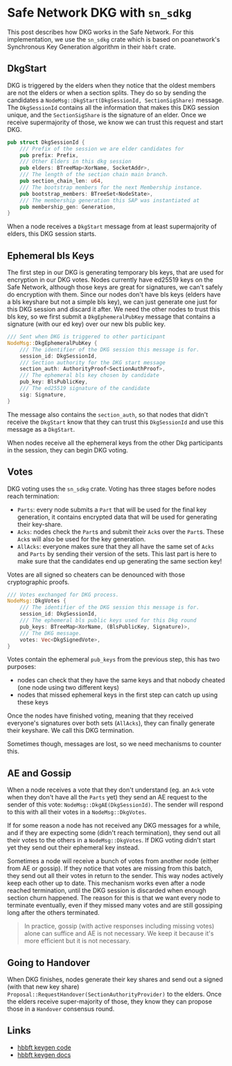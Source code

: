 # Safe Network DKG with `sn_sdkg`

This post describes how DKG works in the Safe Network. For this implementation, we use the `sn_sdkg` crate which is based on poanetwork's Synchronous Key Generation algorithm in their `hbbft` crate.

## DkgStart

DKG is triggered by the elders when they notice that the oldest members are not the elders or when a section splits. They do so by sending the candidates a `NodeMsg::DkgStart(DkgSessionId, SectionSigShare)` message. The `DkgSessionId` contains all the information that makes this DKG session unique, and the `SectionSigShare` is the signature of an elder. Once we receive supermajority of those, we know we can trust this request and start DKG.

```rust
pub struct DkgSessionId {
    /// Prefix of the session we are elder candidates for
    pub prefix: Prefix,
    /// Other Elders in this dkg session
    pub elders: BTreeMap<XorName, SocketAddr>,
    /// The length of the section chain main branch.
    pub section_chain_len: u64,
    /// The bootstrap members for the next Membership instance.
    pub bootstrap_members: BTreeSet<NodeState>,
    /// The membership generation this SAP was instantiated at
    pub membership_gen: Generation,
}
```

When a node receives a `DkgStart` message from at least supermajority of elders, this DKG session starts.

## Ephemeral bls Keys

The first step in our DKG is generating temporary bls keys, that are used for encryption in our DKG votes. Nodes currently have ed25519 keys on the Safe Network, although those keys are great for signatures, we can't safely do encryption with them. Since our nodes don't have bls keys (elders have a bls keyshare but not a simple bls key), we can just generate one just for this DKG session and discard it after. We need the other nodes to trust this bls key, so we first submit a `DkgEphemeralPubKey` message that contains a signature (with our ed key) over our new bls public key.

```rust
/// Sent when DKG is triggered to other participant
NodeMsg::DkgEphemeralPubKey {
    /// The identifier of the DKG session this message is for.
    session_id: DkgSessionId,
    /// Section authority for the DKG start message
    section_auth: AuthorityProof<SectionAuthProof>,
    /// The ephemeral bls key chosen by candidate
    pub_key: BlsPublicKey,
    /// The ed25519 signature of the candidate
    sig: Signature,
}
```

The message also contains the `section_auth`, so that nodes that didn't receive the `DkgStart` know that they can trust this `DkgSessionId` and use this message as a `DkgStart`.

When nodes receive all the ephemeral keys from the other Dkg participants in the session, they can begin DKG voting.

## Votes

DKG voting uses the `sn_sdkg` crate. Voting has three stages before nodes reach termination:
- `Parts`: every node submits a `Part` that will be used for the final key generation, it contains encrypted data that will be used for generating their key-share.
- `Acks`: nodes check the `Part`s and submit their `Ack`s over the `Part`s. These `Ack`s will also be used for the key generation.
- `AllAcks`: everyone makes sure that they all have the same set of `Acks` and `Parts` by sending their version of the sets. This last part is here to make sure that the candidates end up generating the same section key!

Votes are all signed so cheaters can be denounced with those cryptographic proofs.

```rust
/// Votes exchanged for DKG process.
NodeMsg::DkgVotes {
    /// The identifier of the DKG session this message is for.
    session_id: DkgSessionId,
    /// The ephemeral bls public keys used for this Dkg round
    pub_keys: BTreeMap<XorName, (BlsPublicKey, Signature)>,
    /// The DKG message.
    votes: Vec<DkgSignedVote>,
}
```

Votes contain the ephemeral `pub_keys` from the previous step, this has two purposes:
- nodes can check that they have the same keys and that nobody cheated (one node using two different keys)
- nodes that missed ephemeral keys in the first step can catch up using these keys

Once the nodes have finished voting, meaning that they received everyone's signatures over both sets (`AllAcks`), they can finally generate their keyshare. We call this DKG termination.

Sometimes though, messages are lost, so we need mechanisms to counter this.

## AE and Gossip

When a node receives a vote that they don't understand (eg. an `Ack` vote when they don't have all the `Parts` yet) they send an AE request to the sender of this vote: `NodeMsg::DkgAE(DkgSessionId)`. The sender will respond to this with all their votes in a `NodeMsg::DkgVotes`.

If for some reason a node has not received any DKG messages for a while, and if they are expecting some (didn't reach termination), they send out all their votes to the others in a `NodeMsg::DkgVotes`. If DKG voting didn't start yet they send out their ephemeral key instead.

Sometimes a node will receive a bunch of votes from another node (either from AE or gossip). If they notice that votes are missing from this batch, they send out all their votes in return to the sender. This way nodes actively keep each other up to date. This mechanism works even after a node reached termination, until the DKG session is discarded when enough section churn happened. The reason for this is that we want every node to terminate eventually, even if they missed many votes and are still gossiping long after the others terminated.

> In practice, gossip (with active responses including missing votes) alone can suffice and AE is not necessary. We keep it because it's more efficient but it is not necessary.

## Going to Handover

When DKG finishes, nodes generate their key shares and send out a signed (with that new key share) `Proposal::RequestHandover(SectionAuthorityProvider)` to the elders. Once the elders receive super-majority of those, they know they can propose those in a `Handover` consensus round.

## Links

- [hbbft keygen code](https://github.com/poanetwork/hbbft/blob/master/src/sync_key_gen.rs)
- [hbbft keygen docs](https://docs.rs/hbbft/latest/hbbft/sync_key_gen/index.html)
